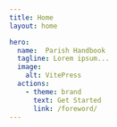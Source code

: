 ```yaml
---
title: Home
layout: home

hero:
  name:  Parish Handbook
  tagline: Lorem ipsum...
  image:
    alt: VitePress
  actions:
    - theme: brand
      text: Get Started
      link: /foreword/
---
```


<script setup>
  if (window.netlifyIdentity) {
    window.netlifyIdentity.on("init", user => {
      if (!user) {
        window.netlifyIdentity.on("login", () => {
          document.location.href = "/admin/";
        });
      }
    });
  }
</script>